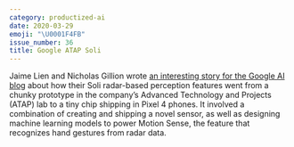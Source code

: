 ```yaml
---
category: productized-ai
date: 2020-03-29
emoji: "\U0001F4FB"
issue_number: 36
title: Google ATAP Soli
---
```


Jaime Lien and Nicholas Gillion wrote [an interesting story for the Google AI blog](https://ai.googleblog.com/2020/03/soli-radar-based-perception-and.html?utm_campaign=Dynamically%20Typed&utm_medium=email&utm_source=Revue%20newsletter) about how their Soli radar-based perception features went from a chunky prototype in the company’s Advanced Technology and Projects (ATAP) lab to a tiny chip shipping in Pixel 4 phones.
It involved a combination of creating and shipping a novel sensor, as well as designing machine learning models to power Motion Sense, the feature that recognizes hand gestures from radar data.